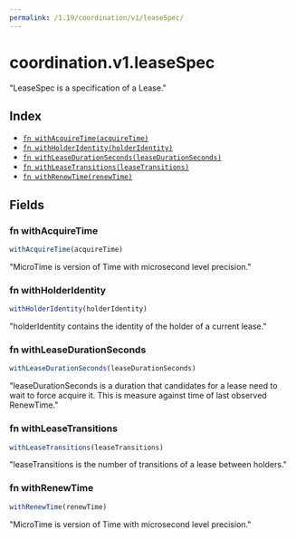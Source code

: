 ```yaml
---
permalink: /1.19/coordination/v1/leaseSpec/
---
```


# coordination.v1.leaseSpec

"LeaseSpec is a specification of a Lease."

## Index

* [`fn withAcquireTime(acquireTime)`](#fn-withacquiretime)
* [`fn withHolderIdentity(holderIdentity)`](#fn-withholderidentity)
* [`fn withLeaseDurationSeconds(leaseDurationSeconds)`](#fn-withleasedurationseconds)
* [`fn withLeaseTransitions(leaseTransitions)`](#fn-withleasetransitions)
* [`fn withRenewTime(renewTime)`](#fn-withrenewtime)

## Fields

### fn withAcquireTime

```ts
withAcquireTime(acquireTime)
```

"MicroTime is version of Time with microsecond level precision."

### fn withHolderIdentity

```ts
withHolderIdentity(holderIdentity)
```

"holderIdentity contains the identity of the holder of a current lease."

### fn withLeaseDurationSeconds

```ts
withLeaseDurationSeconds(leaseDurationSeconds)
```

"leaseDurationSeconds is a duration that candidates for a lease need to wait to force acquire it. This is measure against time of last observed RenewTime."

### fn withLeaseTransitions

```ts
withLeaseTransitions(leaseTransitions)
```

"leaseTransitions is the number of transitions of a lease between holders."

### fn withRenewTime

```ts
withRenewTime(renewTime)
```

"MicroTime is version of Time with microsecond level precision."